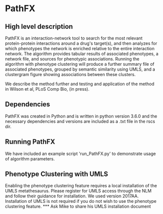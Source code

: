 # PathFX

## High level description
PathFX is an interaction-network tool to search for the most relevant protein-protein interactions around a drug's target(s), and then analyzes for which phenotypes the network is enriched relative to the entire interaction network. The algorithm provides tabular results of associated phenotypes, a network file, and sources for phenotypic associations. Running the algorithm with phenotype clustering will produce a further summary file of associated phenotypes, grouped by semantic similarity using UMLS, and a clustergram figure showing associations between these clusters.

We describe the method further and testing and application of the method in Wilson et al, PLoS Comp Bio, (in press).

## Dependencies
PathFX was created in Python and is written in python version 3.6.0 and the necessary dependencies and versions are included as a .txt file in the rscs dir.

## Running PathFX
We have included an example script 'run_PathFX.py' to demonstrate usage of algorithm parameters.

## Phenotype Clustering with UMLS
Enabling the phenotype clustering feature requires a local installation of the UMLS metathesaurus. Please register for UMLS access through the NLM and follow their guidance for installation. We used version 2017AA. Installation of UMLS is not required if you do not wish to use the phenotype clustering feature.
*** Ask Mike to share his UMLS installation document
